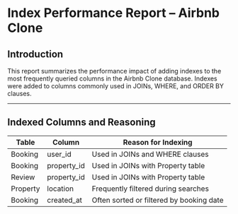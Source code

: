 # Index Performance Report – Airbnb Clone

## Introduction

This report summarizes the performance impact of adding indexes to the most frequently queried columns in the Airbnb Clone database. Indexes were added to columns commonly used in JOINs, WHERE, and ORDER BY clauses.

---

## Indexed Columns and Reasoning

| Table    | Column      | Reason for Indexing                      |
| -------- | ----------- | ---------------------------------------- |
| Booking  | user_id     | Used in JOINs and WHERE clauses          |
| Booking  | property_id | Used in JOINs with Property table        |
| Review   | property_id | Used in JOINs with Property table        |
| Property | location    | Frequently filtered during searches      |
| Booking  | created_at  | Often sorted or filtered by booking date |
